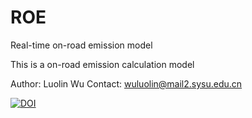 # ROE
Real-time on-road emission model

This is a on-road emission calculation model

Author: Luolin Wu
Contact: wuluolin@mail2.sysu.edu.cn

<a href="https://zenodo.org/badge/latestdoi/175628265"><img src="https://zenodo.org/badge/175628265.svg" alt="DOI"></a>
